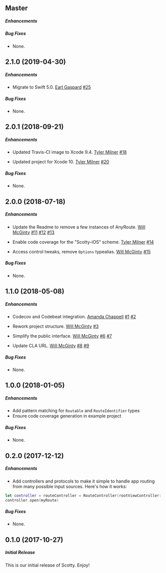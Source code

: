 ## Master

##### Enhancements

##### Bug Fixes

* None.


## 2.1.0 (2019-04-30)

##### Enhancements

* Migrate to Swift 5.0.
[Earl Gaspard](https://github.com/earlgaspard)
[#25](https://github.com/BottleRocketStudios/iOS-Scotty/pull/25)

##### Bug Fixes

* None.


## 2.0.1 (2018-09-21)

##### Enhancements

* Updated Travis-CI image to Xcode 9.4.
  [Tyler Milner](https://github.com/tylermilner)
  [#18](https://github.com/BottleRocketStudios/iOS-Scotty/pull/18)

* Updated project for Xcode 10.
  [Tyler Milner](https://github.com/tylermilner)
  [#20](https://github.com/BottleRocketStudios/iOS-Scotty/pull/20)

##### Bug Fixes

* None.


## 2.0.0 (2018-07-18)

##### Enhancements

* Update the Readme to remove a few instances of AnyRoute.
  [Will McGinty](https://github.com/wmcginty)
  [#11](https://github.com/BottleRocketStudios/iOS-Scotty/pull/11)
  [#12](https://github.com/BottleRocketStudios/iOS-Scotty/issues/12)
  [#13](https://github.com/BottleRocketStudios/iOS-Scotty/pull/13)

* Enable code coverage for the "Scotty-iOS" scheme.
  [Tyler Milner](https://github.com/tylermilner)
  [#14](https://github.com/BottleRocketStudios/iOS-Scotty/pull/14)

* Access control tweaks, remove `Options` typealias.
  [Will McGinty](https://github.com/wmcginty)
  [#15](https://github.com/BottleRocketStudios/iOS-Scotty/pull/15)

##### Bug Fixes

* None.


## 1.1.0 (2018-05-08)

##### Enhancements

* Codecov and Codebeat integration.
  [Amanda Chappell](https://github.com/achappell)
  [#1](https://github.com/BottleRocketStudios/iOS-Scotty/issues/1)
  [#2](https://github.com/BottleRocketStudios/iOS-Scotty/pull/2)

* Rework project structure.
  [Will McGinty](https://github.com/wmcginty)
  [#3](https://github.com/BottleRocketStudios/iOS-Scotty/pull/3)

* Simplify the public interface.
  [Will McGinty](https://github.com/wmcginty)
  [#6](https://github.com/BottleRocketStudios/iOS-Scotty/pull/6)
  [#7](https://github.com/BottleRocketStudios/iOS-Scotty/issues/7)

* Update CLA URL.
  [Will McGinty](https://github.com/wmcginty)
  [#8](https://github.com/BottleRocketStudios/iOS-Scotty/issues/8)
  [#9](https://github.com/BottleRocketStudios/iOS-Scotty/pull/9)

##### Bug Fixes

* None.


## 1.0.0 (2018-01-05)

##### Enhancements

* Add pattern matching for `Routable` and `RouteIdentifier` types
* Ensure code coverage generation in example project

##### Bug Fixes

* None.


## 0.2.0 (2017-12-12)

##### Enhancements

* Add controllers and protocols to make it simple to handle app routing from many possible input sources. Here's how it works:

```swift
let controller = routeController = RouteController(rootViewController: rootVC)
controller.open(myRoute)
```

##### Bug Fixes

* None.


## 0.1.0 (2017-10-27)

##### Initial Release

This is our initial release of Scotty. Enjoy!
